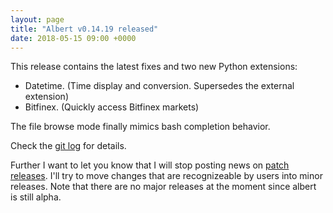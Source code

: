 ```yaml
---
layout: page
title: "Albert v0.14.19 released"
date: 2018-05-15 09:00 +0000
---
```

This release contains the latest fixes and two new Python extensions:

* Datetime. (Time display and conversion. Supersedes the external extension)
* Bitfinex. (Quickly access Bitfinex markets)

The file browse mode finally mimics bash completion behavior.

Check the [git log](https://github.com/albertlauncher/albert/commits/v0.14.19) for details.

Further I want to let you know that I will stop posting news on [patch releases](https://semver.org/).
I'll try to move changes that are recognizeable by users into minor releases.
Note that there are no major releases at the moment since albert is still alpha.
